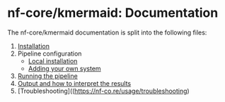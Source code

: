 # nf-core/kmermaid: Documentation

The nf-core/kmermaid documentation is split into the following files:

1. [Installation](https://nf-co.re/usage/installation)
2. Pipeline configuration
    * [Local installation](https://nf-co.re/usage/local_installation)
    * [Adding your own system](https://nf-co.re/usage/adding_own_config)
3. [Running the pipeline](usage.md)
4. [Output and how to interpret the results](output.md)
5. [Troubleshooting]((https://nf-co.re/usage/troubleshooting)
